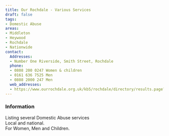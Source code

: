 ```yaml
---
title: Our Rochdale - Various Services
draft: false
tags:
- Domestic Abuse
areas:
- Middleton
- Heywood
- Rochdale
- Nationwide
contact:
  Addresses:
  - Number One Riverside, Smith Street, Rochdale
  phone:
  - 0808 200 0247 Women & children
  - 0161 636 7525 Men
  - 0808 2000 247 Men
  web_addresses:
  - https://www.ourrochdale.org.uk/kb5/rochdale/directory/results.page?qt=domestic+abuse&term=&sorttype=relevance
---
```


### Information

Listing several Domestic Abuse services  
Local and national.  
For Women, Men and Children.